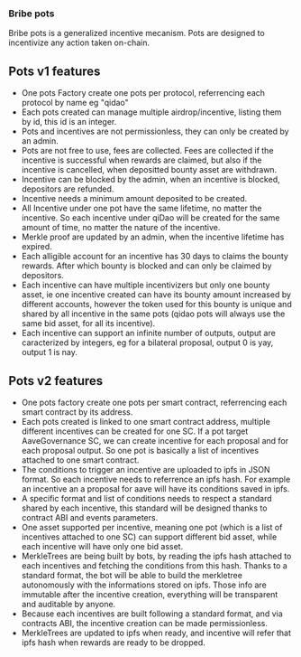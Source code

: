 ### Bribe pots

Bribe pots is a generalized incentive mecanism. Pots are designed to incentivize any action taken on-chain.

## Pots v1 features

- One pots Factory create one pots per protocol, referrencing each protocol by name eg "qidao"
- Each pots created can manage multiple airdrop/incentive, listing them by id, this id is an integer.
- Pots and incentives are not permissionless, they can only be created by an admin.
- Pots are not free to use, fees are collected. Fees are collected if the incentive is successful when rewards are claimed, but also if the incentive is cancelled, when depositted bounty asset are withdrawn.
- Incentive can be blocked by the admin, when an incentive is blocked, depositors are refunded.
- Incentive needs a minimum amount deposited to be created.
- All Incentive under one pot have the same lifetime, no matter the incentive. So each incentive under qiDao will be created for the same amount of time, no matter the nature of the incentive.
- Merkle proof are updated by an admin, when the incentive lifetime has expired.
- Each alligible account for an incentive has 30 days to claims the bounty rewards. After which bounty is blocked and can only be claimed by depositors.
- Each incentive can have multiple incentivizers but only one bounty asset, ie one incentive created can have its bounty amount increased by different accounts, however the token used for this bounty is unique and shared by all incentive in the same pots (qidao pots will always use the same bid asset, for all its incentive).
- Each incentive can support an infinite number of outputs, output are caracterized by integers, eg for a bilateral proposal, output 0 is yay, output 1 is nay.

## Pots v2 features

- One pots factory create one pots per smart contract, referrencing each smart contract by its address.
- Each pots created is linked to one smart contract address, multiple different incentives can be created for one SC. If a pot target AaveGovernance SC, we can create incentive for each proposal and for each proposal output. So one pot is basically a list of incentives attached to one smart contract.
- The conditions to trigger an incentive are uploaded to ipfs in JSON format. So each incentive needs to referrence an ipfs hash. For example an incentive an a proposal for aave will have its conditions saved in ipfs.
- A specific format and list of conditions needs to respect a standard shared by each incentive, this standard will be designed thanks to contract ABI and events parameters.
- One asset supported per incentive, meaning one pot (which is a list of incentives attached to one SC) can support different bid asset, while each incentive will have only one bid asset.
- MerkleTrees are being built by bots, by reading the ipfs hash attached to each incentives and fetching the conditions from this hash. Thanks to a standard format, the bot will be able to build the merkletree autonomously with the informations stored on ipfs. Those info are immutable after the incentive creation, everything will be transparent and auditable by anyone.
- Because each incentives are built following a standard format, and via contracts ABI, the incentive creation can be made permissionless.
- MerkleTrees are updated to ipfs when ready, and incentive will refer that ipfs hash when rewards are ready to be dropped.
